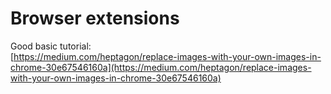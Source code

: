 # Browser extensions

Good basic tutorial:  
[https://medium.com/heptagon/replace-images-with-your-own-images-in-chrome-30e67546160a](https://medium.com/heptagon/replace-images-with-your-own-images-in-chrome-30e67546160a)

